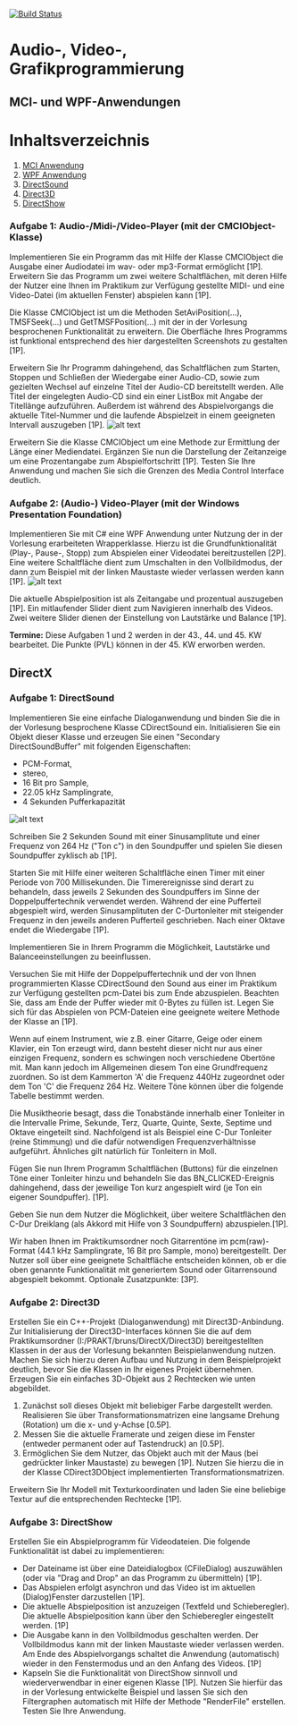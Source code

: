 [![Build Status](https://travis-ci.org/{EricEricson}/{AVGP}.png?branch=master)](https://travis-ci.org/{EricEricson}/{AVGP})

# Audio-, Video-, Grafikprogrammierung
## MCI- und WPF-Anwendungen

# Inhaltsverzeichnis
1. [MCI Anwendung](#mci)
2. [WPF Anwendung](#wpf)
3. [DirectSound](#dxSound)
4. [Direct3D](#dx3D)
5. [DirectShow](#dxShow)

<a name="mci"/></a>
### Aufgabe 1: Audio-/Midi-/Video-Player (mit der CMCIObject-Klasse)
Implementieren Sie ein Programm das mit Hilfe der Klasse CMCIObject die Ausgabe einer Audiodatei im wav- oder mp3-Format ermöglicht [1P]. Erweitern Sie das Programm um zwei weitere Schaltflächen, mit deren Hilfe der Nutzer eine Ihnen im Praktikum zur Verfügung gestellte MIDI- und eine Video-Datei (im aktuellen Fenster) abspielen kann [1P].

Die Klasse CMCIObject ist um die Methoden SetAviPosition(...), TMSFSeek(...) und GetTMSFPosition(...) mit der in der Vorlesung besprochenen Funktionalität zu erweitern. Die Oberfläche Ihres Programms ist funktional entsprechend des hier dargestellten Screenshots zu gestalten [1P].

Erweitern Sie Ihr Programm dahingehend, das Schaltflächen zum Starten, Stoppen und Schließen der Wiedergabe einer Audio-CD, sowie zum gezielten Wechsel auf einzelne Titel der Audio-CD bereitstellt werden. Alle Titel der eingelegten Audio-CD sind ein einer ListBox mit Angabe der Titellänge aufzuführen. Außerdem ist während des Abspielvorgangs die aktuelle Titel-Nummer und die laufende Abspielzeit in einem geeigneten Intervall auszugeben [1P].
![alt text][photo01]

[photo01]: https://www.informatik.htw-dresden.de/~bruns/prakt_mm_prog_bild3.jpg "photo01"


Erweitern Sie die Klasse CMCIObject um eine Methode zur Ermittlung der Länge einer Mediendatei. Ergänzen Sie nun die Darstellung der Zeitanzeige um eine Prozentangabe zum Abspielfortschritt [1P]. Testen Sie Ihre Anwendung und machen Sie sich die Grenzen des Media Control Interface deutlich.

<a name="wpf"/></a>
###  Aufgabe 2: (Audio-) Video-Player (mit der Windows Presentation Foundation)
Implementieren Sie mit C# eine WPF Anwendung unter Nutzung der in der Vorlesung erarbeiteten Wrapperklasse. Hierzu ist die Grundfunktionalität (Play-, Pause-, Stopp) zum Abspielen einer Videodatei bereitzustellen [2P].
Eine weitere Schaltfläche dient zum Umschalten in den Vollbildmodus, der dann zum Beispiel mit der linken Maustaste wieder verlassen werden kann [1P]. 
![alt text][photo02]

[photo02]: https://www.informatik.htw-dresden.de/~bruns/prakt_mm_prog_bild_wpf.jpg "photo02"


Die aktuelle Abspielposition ist als Zeitangabe und prozentual auszugeben [1P].
Ein mitlaufender Slider dient zum Navigieren innerhalb des Videos. Zwei weitere Slider dienen der Einstellung von Lautstärke und Balance [1P]. 

**Termine:** Diese Aufgaben 1 und 2 werden in der 43., 44. und 45. KW bearbeitet. Die Punkte (PVL) können in der 45. KW erworben werden. 

## DirectX
<a name="dxSound"/></a>
###  Aufgabe 1: DirectSound
Implementieren Sie eine einfache Dialoganwendung und binden Sie die in der Vorlesung besprochene Klasse CDirectSound ein. Initialisieren Sie ein Objekt dieser Klasse und erzeugen Sie einen "Secondary DirectSoundBuffer" mit folgenden Eigenschaften:
* PCM-Format,
* stereo,
* 16 Bit pro Sample,
* 22.05 kHz Samplingrate,
* 4 Sekunden Pufferkapazität

![alt text][photo03]

[photo03]: https://www.informatik.htw-dresden.de/~bruns/prakt_mm_prog_bild2.jpg "photo03"


Schreiben Sie 2 Sekunden Sound mit einer Sinusamplitute und einer Frequenz von 264 Hz ("Ton c") in den Soundpuffer und spielen Sie diesen Soundpuffer zyklisch ab [1P].

Starten Sie mit Hilfe einer weiteren Schaltfläche einen Timer mit einer Periode von 700 Millisekunden. Die Timerereignisse sind derart zu behandeln, dass jeweils 2 Sekunden des Soundpuffers im Sinne der Doppelpuffertechnik verwendet werden. Während der eine Pufferteil abgespielt wird, werden Sinusamplituten der C-Durtonleiter mit steigender Frequenz in den jeweils anderen Pufferteil geschrieben. Nach einer Oktave endet die Wiedergabe [1P].

Implementieren Sie in Ihrem Programm die Möglichkeit, Lautstärke und Balanceeinstellungen zu beeinflussen.

Versuchen Sie mit Hilfe der Doppelpuffertechnik und der von Ihnen programmierten Klasse CDirectSound den Sound aus einer im Praktikum zur Verfügung gestellten pcm-Datei bis zum Ende abzuspielen. Beachten Sie, dass am Ende der Puffer wieder mit 0-Bytes zu füllen ist. Legen Sie sich für das Abspielen von PCM-Dateien eine geeignete weitere Methode der Klasse an [1P].

Wenn auf einem Instrument, wie z.B. einer Gitarre, Geige oder einem Klavier, ein Ton erzeugt wird, dann besteht dieser nicht nur aus einer einzigen Frequenz, sondern es schwingen noch verschiedene Obertöne mit. Man kann jedoch im Allgemeinen diesem Ton eine Grundfrequenz zuordnen. So ist dem Kammerton 'A' die Frequenz 440Hz zugeordnet oder dem Ton 'C' die Frequenz 264 Hz. Weitere Töne können über die folgende Tabelle bestimmt werden.

Die Musiktheorie besagt, dass die Tonabstände innerhalb einer Tonleiter in die Intervalle Prime, Sekunde, Terz, Quarte, Quinte, Sexte, Septime und Oktave eingeteilt sind. Nachfolgend ist als Beispiel eine C-Dur Tonleiter (reine Stimmung) und die dafür notwendigen Frequenzverhältnisse aufgeführt. Ähnliches gilt natürlich für Tonleitern in Moll.

Fügen Sie nun Ihrem Programm Schaltflächen (Buttons) für die einzelnen Töne einer Tonleiter hinzu und behandeln Sie das BN_CLICKED-Ereignis dahingehend, dass der jeweilige Ton kurz angespielt wird (je Ton ein eigener Soundpuffer). [1P].

Geben Sie nun dem Nutzer die Möglichkeit, über weitere Schaltflächen den C-Dur Dreiklang (als Akkord mit Hilfe von 3 Soundpuffern) abzuspielen.[1P].

Wir haben Ihnen im Praktikumsordner noch Gitarrentöne im pcm(raw)-Format (44.1 kHz Samplingrate, 16 Bit pro Sample, mono) bereitgestellt. Der Nutzer soll über eine geeignete Schaltfläche entscheiden können, ob er die oben genannte Funktionalität mit generiertem Sound oder Gitarrensound abgespielt bekommt. Optionale Zusatzpunkte: [3P]. 

<a name="dx3D"/></a>
###  Aufgabe 2: Direct3D
Erstellen Sie ein C++-Projekt (Dialoganwendung) mit Direct3D-Anbindung. Zur Initialisierung der Direct3D-Interfaces können Sie die auf dem Praktikumsordner (I:/PRAKT/bruns/DirectX/Direct3D) bereitgestellten Klassen in der aus der Vorlesung bekannten Beispielanwendung nutzen. Machen Sie sich hierzu deren Aufbau und Nutzung in dem Beispielprojekt deutlich, bevor Sie die Klassen in Ihr eigenes Projekt übernehmen. Erzeugen Sie ein einfaches 3D-Objekt aus 2 Rechtecken wie unten abgebildet. 

1. Zunächst soll dieses Objekt mit beliebiger Farbe dargestellt werden. Realisieren Sie über Transformationsmatrizen eine langsame Drehung (Rotation) um die x- und y-Achse [0.5P].
2. Messen Sie die aktuelle Framerate und zeigen diese im Fenster (entweder permanent oder auf Tastendruck) an [0.5P].
3. Ermöglichen Sie dem Nutzer, das Objekt auch mit der Maus (bei gedrückter linker Maustaste) zu bewegen [1P]. Nutzen Sie hierzu die in der Klasse CDirect3DObject implementierten Transformationsmatrizen.

Erweitern Sie Ihr Modell mit Texturkoordinaten und laden Sie eine beliebige Textur auf die entsprechenden Rechtecke [1P]. 

<a name="dxShow"/></a>
###  Aufgabe 3: DirectShow
Erstellen Sie ein Abspielprogramm für Videodateien. Die folgende Funktionalität ist dabei zu implementieren: 
- Der Dateiname ist über eine Dateidialogbox (CFileDialog) auszuwählen (oder via "Drag and Drop" an das Programm zu übermitteln) [1P].
- Das Abspielen erfolgt asynchron und das Video ist im aktuellen (Dialog)Fenster darzustellen [1P].
- Die aktuelle Abspielposition ist anzuzeigen (Textfeld und Schieberegler). Die aktuelle Abspielposition kann über den Schieberegler eingestellt werden. [1P]
- Die Ausgabe kann in den Vollbildmodus geschalten werden. Der Vollbildmodus kann mit der linken Maustaste wieder verlassen werden. Am Ende des Abspielvorgangs schaltet die Anwendung (automatisch) wieder in den Fenstermodus und an den Anfang des Videos. [1P]
- Kapseln Sie die Funktionalität von DirectShow sinnvoll und wiederverwendbar in einer eigenen Klasse [1P].
Nutzen Sie hierfür das in der Vorlesung entwickelte Beispiel und lassen Sie sich den Filtergraphen automatisch mit Hilfe der Methode "RenderFile" erstellen. Testen Sie Ihre Anwendung.
